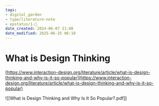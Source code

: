 ```yaml
---
tags: 
- digital_garden
- type/literature-note
- epstatus/1-🌱
date_created: 2024-06-07 21:08
date_modified: 2025-06-25 06:10
---
```

# What is Design Thinking

[https://www.interaction-design.org/literature/article/what-is-design-thinking-and-why-is-it-so-popular](https://www.interaction-design.org/literature/article/what-is-design-thinking-and-why-is-it-so-popular)

![[What is Design Thinking and Why Is It So Popular?.pdf]]

